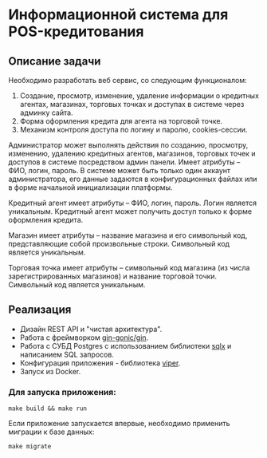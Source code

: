 # Информационной система для POS-кредитования

## Описание задачи

Необходимо разработать веб сервис, со следующим функционалом:
1. Создание, просмотр, изменение, удаление информации о кредитных
агентах, магазинах, торговых точках и доступах в системе через
админку сайта.
1. Форма оформления кредита для агента на торговой точке.
1. Механизм контроля доступа по логину и паролю, сookies-сессии.

Администратор может выполнять действия по созданию, просмотру, изменению, удалению кредитных
агентов, магазинов, торговых точек и доступов в системе посредством админ панели. Имеет атрибуты –
ФИО, логин, пароль. В системе может быть только один аккаунт администратора, его данные задаются
в конфигурационных файлах или в форме начальной инициализации платформы.

Кредитный агент имеет атрибуты – ФИО, логин, пароль. Логин является уникальным. Кредитный агент
может получить доступ только к форме оформления кредита.

Магазин имеет атрибуты – название магазина и его символьный код, представляющие собой
произвольные строки. Символьный код является уникальным.

Торговая точка имеет атрибуты – символьный код магазина (из числа зарегистрированных магазинов) и
название торговой точки. Символьный код является уникальным.
## Реализация
- Дизайн REST API и "чистая архитектура".
- Работа с фреймворком [gin-gonic/gin](https://github.com/gin-gonic/gin).
- Работа с СУБД Postgres с использованием библиотеки [sqlx](https://github.com/jmoiron/sqlx) и написанием SQL запросов.
- Конфигурация приложения - библиотека [viper](https://github.com/spf13/viper).
- Запуск из Docker.

### Для запуска приложения:

```
make build && make run
```

Если приложение запускается впервые, необходимо применить миграции к базе данных:

```
make migrate
```
